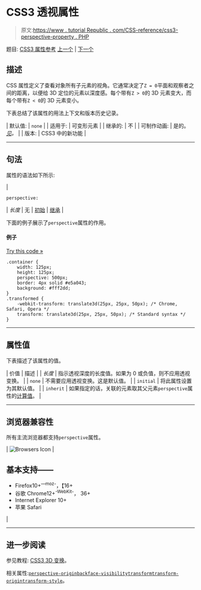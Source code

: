 # CSS3 透视属性

> 原文:[https://www . tutorial Republic . com/CSS-reference/css3-perspective-property . PHP](https://www.tutorialrepublic.com/css-reference/css3-perspective-property.php)

题目: [CSS3 属性参考](css3-properties.php) [上一个](css-page-break-inside-property.php) | [下一个](css3-perspective-origin-property.php)

## 描述

CSS 属性定义了查看对象所有子元素的视角。它通常决定了`Z = 0`平面和观察者之间的距离，以便给 3D 定位的元素以深度感。每个带有`Z > 0`的 3D 元素变大，而每个带有`Z < 0`的 3D 元素变小。

下表总结了该属性的用法上下文和版本历史记录。

| 默认值: | `none` |
| 适用于: | 可变形元素 |
| 继承的: | 不 |
| 可制作动画: | 是的。 [*见*](css-animatable-properties.php)*。* |
| 版本: | CSS3 中的新功能 |

* * *

## 句法

属性的语法如下所示:

| 

```
perspective: 
```

 | *长度* &#124; 无 &#124; [初始](../definitions.php#initial) &#124; [继承](../definitions.php#inherit) |

下面的例子展示了`perspective`属性的作用。

#### 例子

[Try this code »](../codelab.php?topic=css3&file=perspective-property "Try this code using online Editor")

```
.container {
    width: 125px;
    height: 125px;
    perspective: 500px;
    border: 4px solid #e5a043;
    background: #fff2dd;
}
.transformed {
    -webkit-transform: translate3d(25px, 25px, 50px); /* Chrome, Safari, Opera */
    transform: translate3d(25px, 25px, 50px); /* Standard syntax */
}
```

* * *

## 属性值

下表描述了该属性的值。

| 价值 | 描述 |
| *长度* | 指示透视深度的长度值。如果为 0 或负值，则不应用透视变换。 |
| `none` | 不需要应用透视变换。这是默认值。 |
| `initial` | 将此属性设置为其默认值。 |
| `inherit` | 如果指定的话，关联的元素取其父元素`perspective`属性的[计算值](../definitions.php#computed-value)。 |

* * *

## 浏览器兼容性

所有主流浏览器都支持`perspective`属性。

| ![Browsers Icon](../Images/e9331123c77668c1832e541c2fca1002.png) | 

## 基本支持——

*   Firefox10+<sup class="badge">—moz-</sup>，【16+
*   谷歌 Chrome12+<sup class="badge">-WebKit-</sup>， 36+
*   Internet Explorer 10+
*   苹果 Safari

 |

* * *

## 进一步阅读

参见教程: [CSS3 3D 变换](../css-tutorial/css3-3d-transforms.php)。

相关属性:[`perspective-origin`](css3-perspective-origin-property.php)[`backface-visibility`](css3-backface-visibility-property.php)[`transform`](css3-transform-property.php)[`transform-origin`](css3-transform-origin-property.php)[`transform-style`](css3-transform-style-property.php)。